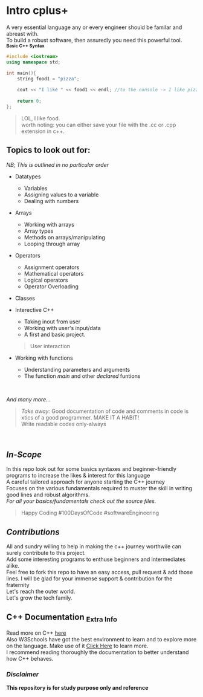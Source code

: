# Intro cplus+
A very essential language any or every engineer should be familar and abreast with. <br>
To build a robust software, then assuredly you need this powerful tool.<br>
<sub>**Basic C++ Syntax**</sub>

```c++
#include <iostream>
using namespace std;

int main(){
    string food1 = "pizza";
    
    cout << "I like " << food1 << endl; //to the console -> I like pizza
    
    return 0;
};
```
> LOL, I like food. <br>
> worth noting: you can either save your file with the .cc or .cpp extension in c++.

## **Topics to look out for:**
_NB; This is outlined in no particular order_
+ Datatypes
   - Variables
   - Assigning values to a variable
   - Dealing with numbers
+ Arrays
   - Working with arrays
   - Array types
   - Methods on arrays/manipulating
   - Looping through array

+ Operators
   - Assignment operators
   - Mathematical operators
   - Logical operators
   - Operator Overloading
   
+ Classes
   
+ Interective C++
   - Taking inout from user
   - Working with user's input/data
   - A first and basic project.
   > User interaction
   
+ Working with functions
  - Understanding parameters and arguments
  - The function *main* and other _declared_ funtions
 <br>
 
_And many more..._

> *Take away:* Good documentation of code and comments in code is xtics of a good programmer. MAKE IT A HABIT! <br>
> Write readable codes only-always

<br>

## *In-Scope*

In this repo look out for some basics syntaxes and beginner-friendly programs to increase the likes & interest for this language<br>
A careful tailored approach for anyone starting the C++ journey<br>
Focuses on the various fundamentals required to muster the skill in writing good lines and robust algorithms.<br>
<i>For all your basics/fundamentals check out the source files. </i>
>Happy Coding #100DaysOfCode #softwareEngineering

## *Contributions*

All and sundry willing to help in making the c++ journey worthwile can surely contribute to this project.<br>
Add some interesting programs to enthuse beginners and intermediates alike.<br>
Feel free to fork this repo to have an easy access, pull request & add those lines. I will be glad for your immense support & contribution for the fraternity<br>
Let's reach the outer world.<br>
Let's grow the tech family.<br>

## C++ Documentation <sub>Extra Info</sub>
Read more on C++ [here](https://learn.microsoft.com/en-us/cpp/?view=msvc-170)<br>
Also W3Schools have got the best environment to learn and to explore more on the language. Make use of it
[Click Here](https://www.w3schools.com/cpp/) to learn more.<br>
I recommend reading thoroughly the documentation to better understand how C++ behaves. <br>
### _Disclaimer_
**This repository is for study purpose only and reference**
